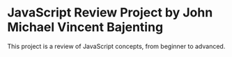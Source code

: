 # JavaScript Review Project by John Michael Vincent Bajenting
This project is a review of JavaScript concepts, from beginner to advanced.